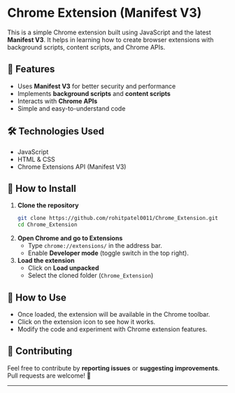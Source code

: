 
# Chrome Extension (Manifest V3)

This is a simple Chrome extension built using JavaScript and the latest **Manifest V3**. It helps in learning how to create browser extensions with background scripts, content scripts, and Chrome APIs.

## 🚀 Features
- Uses **Manifest V3** for better security and performance
- Implements **background scripts** and **content scripts**
- Interacts with **Chrome APIs**
- Simple and easy-to-understand code

## 🛠 Technologies Used
- JavaScript
- HTML & CSS
- Chrome Extensions API (Manifest V3)

## 🔧 How to Install
1. **Clone the repository**
   ```sh
   git clone https://github.com/rohitpatel0011/Chrome_Extension.git
   cd Chrome_Extension
   ```
2. **Open Chrome and go to Extensions**
   - Type `chrome://extensions/` in the address bar.
   - Enable **Developer mode** (toggle switch in the top right).
3. **Load the extension**
   - Click on **Load unpacked**
   - Select the cloned folder (`Chrome_Extension`)

## 📜 How to Use
- Once loaded, the extension will be available in the Chrome toolbar.
- Click on the extension icon to see how it works.
- Modify the code and experiment with Chrome extension features.

## 📌 Contributing
Feel free to contribute by **reporting issues** or **suggesting improvements**. Pull requests are welcome! 🚀

---